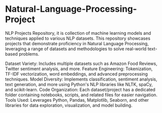# Natural-Language-Processing-Project
NLP Projects Repository, it is collection of machine learning models and techniques applied to various NLP datasets. This repository showcases projects that demonstrate proficiency in Natural Language Processing, leveraging a range of datasets and methodologies to solve real-world text-based problems.

Dataset Variety: Includes multiple datasets such as Amazon Food Reviews, Twitter sentiment analysis, and more.
Feature Engineering: Tokenization, TF-IDF vectorization, word embeddings, and advanced preprocessing techniques.
Model Diversity: Implements classification, sentiment analysis, text generation, and more using Python's NLP libraries like NLTK, spaCy, and scikit-learn.
Code Organization: Each dataset/project has a dedicated folder containing notebooks, scripts, and related files for easier navigation.
Tools Used: Leverages Python, Pandas, Matplotlib, Seaborn, and other libraries for data exploration, visualization, and model building.
